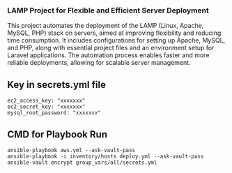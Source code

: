 ### LAMP Project for Flexible and Efficient Server Deployment

This project automates the deployment of the LAMP (Linux, Apache, MySQL, PHP) stack on servers, aimed at improving flexibility and reducing time consumption. It includes configurations for setting up Apache, MySQL, and PHP, along with essential project files and an environment setup for Laravel applications. The automation process enables faster and more reliable deployments, allowing for scalable server management.


## Key in secrets.yml file
```
ec2_access_key: "xxxxxxx"
ec2_secret_key: "xxxxxxx"
mysql_root_password: "xxxxxxx"

```

## CMD for Playbook Run
```
ansible-playbook aws.yml --ask-vault-pass
ansible-playbook -i inventory/hosts deploy.yml --ask-vault-pass
ansible-vault encrypt group_vars/all/secrets.yml

```
